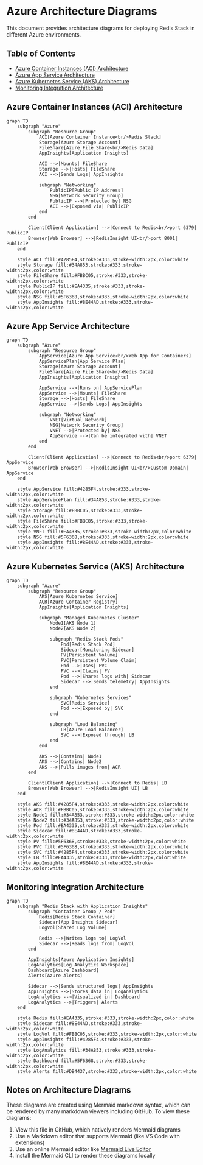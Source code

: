 # Azure Architecture Diagrams

This document provides architecture diagrams for deploying Redis Stack in different Azure environments.

## Table of Contents

- [Azure Container Instances (ACI) Architecture](#azure-container-instances-aci-architecture)
- [Azure App Service Architecture](#azure-app-service-architecture)
- [Azure Kubernetes Service (AKS) Architecture](#azure-kubernetes-service-aks-architecture)
- [Monitoring Integration Architecture](#monitoring-integration-architecture)

## Azure Container Instances (ACI) Architecture

```mermaid
graph TD
    subgraph "Azure"
        subgraph "Resource Group"
            ACI[Azure Container Instance<br/>Redis Stack]
            Storage[Azure Storage Account]
            FileShare[Azure File Share<br/>Redis Data]
            AppInsights[Application Insights]
            
            ACI -->|Mounts| FileShare
            Storage -->|Hosts| FileShare
            ACI -->|Sends Logs| AppInsights
            
            subgraph "Networking"
                PublicIP[Public IP Address]
                NSG[Network Security Group]
                PublicIP -->|Protected by| NSG
                ACI -->|Exposed via| PublicIP
            end
        end
        
        Client[Client Application] -->|Connect to Redis<br/>port 6379| PublicIP
        Browser[Web Browser] -->|RedisInsight UI<br/>port 8001| PublicIP
    end
    
    style ACI fill:#4285F4,stroke:#333,stroke-width:2px,color:white
    style Storage fill:#34A853,stroke:#333,stroke-width:2px,color:white
    style FileShare fill:#FBBC05,stroke:#333,stroke-width:2px,color:white
    style PublicIP fill:#EA4335,stroke:#333,stroke-width:2px,color:white
    style NSG fill:#5F6368,stroke:#333,stroke-width:2px,color:white
    style AppInsights fill:#8E44AD,stroke:#333,stroke-width:2px,color:white
```

## Azure App Service Architecture

```mermaid
graph TD
    subgraph "Azure"
        subgraph "Resource Group"
            AppService[Azure App Service<br/>Web App for Containers]
            AppServicePlan[App Service Plan]
            Storage[Azure Storage Account]
            FileShare[Azure File Share<br/>Redis Data]
            AppInsights[Application Insights]
            
            AppService -->|Runs on| AppServicePlan
            AppService -->|Mounts| FileShare
            Storage -->|Hosts| FileShare
            AppService -->|Sends Logs| AppInsights
            
            subgraph "Networking"
                VNET[Virtual Network]
                NSG[Network Security Group]
                VNET -->|Protected by| NSG
                AppService -->|Can be integrated with| VNET
            end
        end
        
        Client[Client Application] -->|Connect to Redis<br/>port 6379| AppService
        Browser[Web Browser] -->|RedisInsight UI<br/>Custom Domain| AppService
    end
    
    style AppService fill:#4285F4,stroke:#333,stroke-width:2px,color:white
    style AppServicePlan fill:#34A853,stroke:#333,stroke-width:2px,color:white
    style Storage fill:#FBBC05,stroke:#333,stroke-width:2px,color:white
    style FileShare fill:#FBBC05,stroke:#333,stroke-width:2px,color:white
    style VNET fill:#EA4335,stroke:#333,stroke-width:2px,color:white
    style NSG fill:#5F6368,stroke:#333,stroke-width:2px,color:white
    style AppInsights fill:#8E44AD,stroke:#333,stroke-width:2px,color:white
```

## Azure Kubernetes Service (AKS) Architecture

```mermaid
graph TD
    subgraph "Azure"
        subgraph "Resource Group"
            AKS[Azure Kubernetes Service]
            ACR[Azure Container Registry]
            AppInsights[Application Insights]
            
            subgraph "Managed Kubernetes Cluster"
                Node1[AKS Node 1]
                Node2[AKS Node 2]
                
                subgraph "Redis Stack Pods"
                    Pod[Redis Stack Pod]
                    Sidecar[Monitoring Sidecar]
                    PV[Persistent Volume]
                    PVC[Persistent Volume Claim]
                    Pod -->|Uses| PVC
                    PVC -->|Claims| PV
                    Pod -->|Shares logs with| Sidecar
                    Sidecar -->|Sends telemetry| AppInsights
                end
                
                subgraph "Kubernetes Services"
                    SVC[Redis Service]
                    Pod -->|Exposed by| SVC
                end
                
                subgraph "Load Balancing"
                    LB[Azure Load Balancer]
                    SVC -->|Exposed through| LB
                end
            end
            
            AKS -->|Contains| Node1
            AKS -->|Contains| Node2
            AKS -->|Pulls images from| ACR
        end
        
        Client[Client Application] -->|Connect to Redis| LB
        Browser[Web Browser] -->|RedisInsight UI| LB
    end
    
    style AKS fill:#4285F4,stroke:#333,stroke-width:2px,color:white
    style ACR fill:#FBBC05,stroke:#333,stroke-width:2px,color:white
    style Node1 fill:#34A853,stroke:#333,stroke-width:2px,color:white
    style Node2 fill:#34A853,stroke:#333,stroke-width:2px,color:white
    style Pod fill:#EA4335,stroke:#333,stroke-width:2px,color:white
    style Sidecar fill:#8E44AD,stroke:#333,stroke-width:2px,color:white
    style PV fill:#5F6368,stroke:#333,stroke-width:2px,color:white
    style PVC fill:#5F6368,stroke:#333,stroke-width:2px,color:white
    style SVC fill:#4285F4,stroke:#333,stroke-width:2px,color:white
    style LB fill:#EA4335,stroke:#333,stroke-width:2px,color:white
    style AppInsights fill:#8E44AD,stroke:#333,stroke-width:2px,color:white
```

## Monitoring Integration Architecture

```mermaid
graph TD
    subgraph "Redis Stack with Application Insights"
        subgraph "Container Group / Pod"
            Redis[Redis Stack Container]
            Sidecar[App Insights Sidecar]
            LogVol[Shared Log Volume]
            
            Redis -->|Writes logs to| LogVol
            Sidecar -->|Reads logs from| LogVol
        end
        
        AppInsights[Azure Application Insights]
        LogAnalytics[Log Analytics Workspace]
        Dashboard[Azure Dashboard]
        Alerts[Azure Alerts]
        
        Sidecar -->|Sends structured logs| AppInsights
        AppInsights -->|Stores data in| LogAnalytics
        LogAnalytics -->|Visualized in| Dashboard
        LogAnalytics -->|Triggers| Alerts
    end
    
    style Redis fill:#EA4335,stroke:#333,stroke-width:2px,color:white
    style Sidecar fill:#8E44AD,stroke:#333,stroke-width:2px,color:white
    style LogVol fill:#FBBC05,stroke:#333,stroke-width:2px,color:white
    style AppInsights fill:#4285F4,stroke:#333,stroke-width:2px,color:white
    style LogAnalytics fill:#34A853,stroke:#333,stroke-width:2px,color:white
    style Dashboard fill:#5F6368,stroke:#333,stroke-width:2px,color:white
    style Alerts fill:#DB4437,stroke:#333,stroke-width:2px,color:white
```

## Notes on Architecture Diagrams

These diagrams are created using Mermaid markdown syntax, which can be rendered by many markdown viewers including GitHub. To view these diagrams:

1. View this file in GitHub, which natively renders Mermaid diagrams
2. Use a Markdown editor that supports Mermaid (like VS Code with extensions)
3. Use an online Mermaid editor like [Mermaid Live Editor](https://mermaid-js.github.io/mermaid-live-editor/)
4. Install the Mermaid CLI to render these diagrams locally
